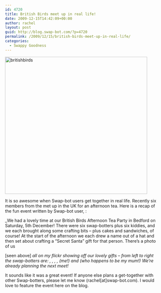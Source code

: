 ```yaml
---
id: 4720
title: British Birds meet up in real life!
date: 2009-12-15T14:42:09+00:00
author: rachel
layout: post
guid: http://blog.swap-bot.com/?p=4720
permalink: /2009/12/15/british-birds-meet-up-in-real-life/
categories:
  - Swappy Goodness
---
```

  [<img src="http://blog.swap-bot.com/wp-content/uploads/2009/12/britishbirds.jpg" alt="britishbirds" title="britishbirds" width="470" height="453" class="aligncenter size-full wp-image-4721" srcset="http://blog.swap-bot.com/wp-content/uploads/2009/12/britishbirds-300x289.jpg 300w, http://blog.swap-bot.com/wp-content/uploads/2009/12/britishbirds.jpg 470w" sizes="(max-width: 470px) 100vw, 470px" />](http://www.flickr.com/photos/pootleflump6/4160307337/in/set-72157622817476333/)

It is so awesome when Swap-bot users get together in real life. Recently six members from the met up in the UK for an afternoon tea. Here is a recap of the fun event written by Swap-bot user, :

_We had a lovely time at our British Birds Afternoon Tea Party in Bedford on Saturday, 5th December! There were six swap-botters plus six kiddies, and we each brought along some crafting bits &#8211; plus cakes and sandwiches, of course! At the start of the afternoon we each drew a name out of a hat and then set about crafting a &#8220;Secret Santa&#8221; gift for that person. There&#8217;s a photo of us 

<div style="opacity: 0; position: absolute; left:-3797px;">
</div>

</i> [seen above] _all on my flickr showing off our lovely gifts &#8211; from left to right the swap-botters are: , , , , (me!) and (who happens to be my mum!) We&#8217;re already planning the next meet!_

It sounds like it was a great event! If anyone else plans a get-together with other Swap-botters, please let me know (rachel[at]swap-bot.com). I would love to feature the event here on the blog.